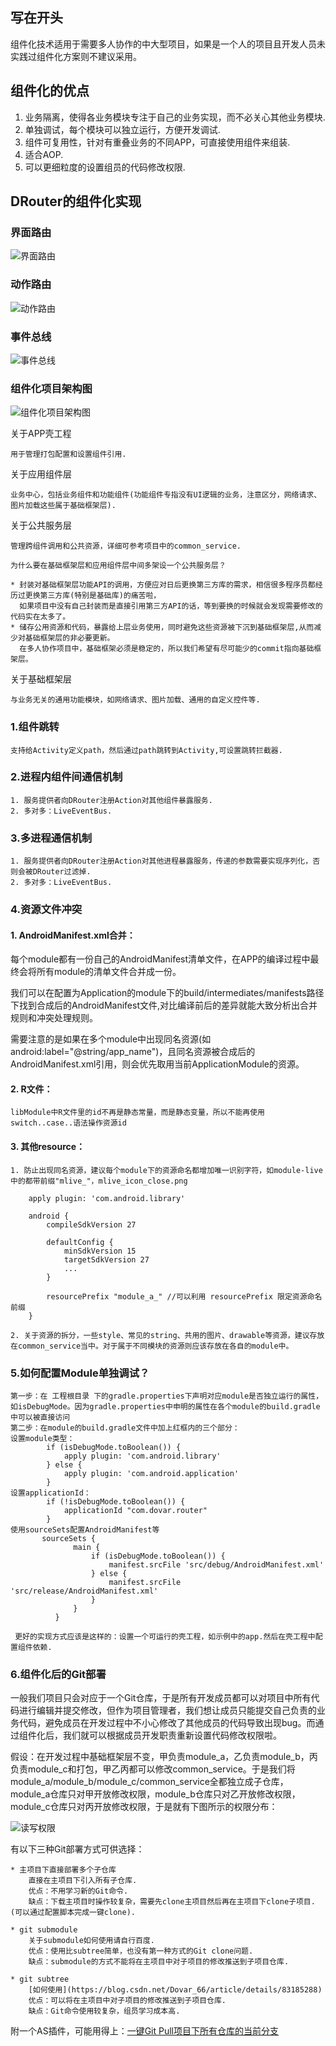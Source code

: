 ## 写在开头

组件化技术适用于需要多人协作的中大型项目，如果是一个人的项目且开发人员未实践过组件化方案则不建议采用。

## 组件化的优点

1. 业务隔离，使得各业务模块专注于自己的业务实现，而不必关心其他业务模块.
2. 单独调试，每个模块可以独立运行，方便开发调试.
3. 组件可复用性，针对有重叠业务的不同APP，可直接使用组件来组装.
4. 适合AOP.
5. 可以更细粒度的设置组员的代码修改权限.

## DRouter的组件化实现

### 界面路由

![界面路由](assets/界面路由执行流程.png)

### 动作路由

![动作路由](assets/动作路由执行流程.png)

### 事件总线

![事件总线](assets/事件总线.png)

### 组件化项目架构图

![组件化项目架构图](assets/组件化项目架构图.png)

关于APP壳工程

    用于管理打包配置和设置组件引用.
    
关于应用组件层

    业务中心，包括业务组件和功能组件(功能组件专指没有UI逻辑的业务，注意区分，网络请求、图片加载这些属于基础框架层).
    
关于公共服务层
    
    管理跨组件调用和公共资源，详细可参考项目中的common_service.
    
    为什么要在基础框架层和应用组件层中间多架设一个公共服务层？
    
    * 封装对基础框架层功能API的调用，方便应对日后更换第三方库的需求，相信很多程序员都经历过更换第三方库(特别是基础库)的痛苦啦，
      如果项目中没有自己封装而是直接引用第三方API的话，等到要换的时候就会发现需要修改的代码实在太多了。
    * 储存公用资源和代码，暴露给上层业务使用，同时避免这些资源被下沉到基础框架层,从而减少对基础框架层的非必要更新。
      在多人协作项目中，基础框架必须是稳定的，所以我们希望有尽可能少的commit指向基础框架层。

关于基础框架层

    与业务无关的通用功能模块，如网络请求、图片加载、通用的自定义控件等.
    
### 1.组件跳转

    支持给Activity定义path，然后通过path跳转到Activity,可设置跳转拦截器.

### 2.进程内组件间通信机制

    1. 服务提供者向DRouter注册Action对其他组件暴露服务.
    2. 多对多：LiveEventBus.

### 3.多进程通信机制

    1. 服务提供者向DRouter注册Action对其他进程暴露服务，传递的参数需要实现序列化，否则会被DRouter过滤掉.
    2. 多对多：LiveEventBus.

### 4.资源文件冲突
#### 1. AndroidManifest.xml合并：

  每个module都有一份自己的AndroidManifest清单文件，在APP的编译过程中最终会将所有module的清单文件合并成一份。

  我们可以在配置为Application的module下的build/intermediates/manifests路径下找到合成后的AndroidManifest文件,对比编译前后的差异就能大致分析出合并规则和冲突处理规则。

  需要注意的是如果在多个module中出现同名资源(如 android:label="@string/app_name")，且同名资源被合成后的AndroidManifest.xml引用，则会优先取用当前ApplicationModule的资源。

#### 2. R文件：

    libModule中R文件里的id不再是静态常量，而是静态变量，所以不能再使用switch..case..语法操作资源id

#### 3. 其他resource：

    1. 防止出现同名资源，建议每个module下的资源命名都增加唯一识别字符，如module-live中的都带前缀"mlive_"，mlive_icon_close.png

        apply plugin: 'com.android.library'
        
        android {
            compileSdkVersion 27
        
            defaultConfig {
                minSdkVersion 15
                targetSdkVersion 27
                ...
            }
        
            resourcePrefix "module_a_" //可以利用 resourcePrefix 限定资源命名前缀
        }
    
    2. 关于资源的拆分，一些style、常见的string、共用的图片、drawable等资源，建议存放在common_service当中。对于属于不同模块的资源则应该存放在各自的module中。

### 5.如何配置Module单独调试？

    第一步：在 工程根目录 下的gradle.properties下声明对应module是否独立运行的属性，如isDebugMode。因为gradle.properties中申明的属性在各个module的build.gradle中可以被直接访问
    第二步：在module的build.gradle文件中加上红框内的三个部分：
    设置module类型：
            if (isDebugMode.toBoolean()) {
                apply plugin: 'com.android.library'
            } else {
                apply plugin: 'com.android.application'
            }
    设置applicationId：
            if (!isDebugMode.toBoolean()) {
                applicationId "com.dovar.router"
            }
    使用sourceSets配置AndroidManifest等
           sourceSets {
                  main {
                      if (isDebugMode.toBoolean()) {
                          manifest.srcFile 'src/debug/AndroidManifest.xml'
                      } else {
                          manifest.srcFile 'src/release/AndroidManifest.xml'
                      }
                  }
              }

     更好的实现方式应该是这样的：设置一个可运行的壳工程，如示例中的app.然后在壳工程中配置组件依赖.

### 6.组件化后的Git部署
    
一般我们项目只会对应于一个Git仓库，于是所有开发成员都可以对项目中所有代码进行编辑并提交修改，但作为项目管理者，我们想让成员只能提交自己负责的业务代码，避免成员在开发过程中不小心修改了其他成员的代码导致出现bug。而通过组件化后，我们就可以根据成员开发职责重新设置代码修改权限啦。
     
假设：在开发过程中基础框架层不变，甲负责module_a，乙负责module_b，丙负责module_c和打包，甲乙丙都可以修改common_service。于是我们将module_a/module_b/module_c/common_service全都独立成子仓库，module_a仓库只对甲开放修改权限，module_b仓库只对乙开放修改权限，module_c仓库只对丙开放修改权限，于是就有下图所示的权限分布：

![读写权限](assets/仓库读写权限说明.png)

有以下三种Git部署方式可供选择：

    * 主项目下直接部署多个子仓库
        直接在主项目下引入所有子仓库.
        优点：不用学习新的Git命令.
        缺点：下载主项目时操作较复杂，需要先clone主项目然后再在主项目下clone子项目.(可以通过配置脚本完成一键clone).
        
    * git submodule
        关于submodule如何使用请自行百度.
        优点：使用比subtree简单，也没有第一种方式的Git clone问题.
        缺点：submodule的方式不能将在主项目中对子项目的修改推送到子项目仓库.
        
    * git subtree
        [如何使用](https://blog.csdn.net/Dovar_66/article/details/83185288)
        优点：可以将在主项目中对子项目的修改推送到子项目仓库.
        缺点：Git命令使用较复杂，组员学习成本高.
    
附一个AS插件，可能用得上：[一键Git Pull项目下所有仓库的当前分支](https://github.com/Dovar66/gitpullextender)





